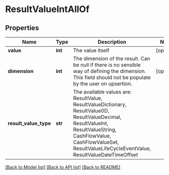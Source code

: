 # ResultValueIntAllOf


## Properties
Name | Type | Description | Notes
------------ | ------------- | ------------- | -------------
**value** | **int** | The value itself | [optional] 
**dimension** | **int** | The dimension of the result. Can be null if there is no sensible way of defining the dimension. This field should not be  populate by the user on upsertion. | [optional] 
**result_value_type** | **str** | The available values are: ResultValue, ResultValueDictionary, ResultValue0D, ResultValueDecimal, ResultValueInt, ResultValueString, CashFlowValue, CashFlowValueSet, ResultValueLifeCycleEventValue, ResultValueDateTimeOffset | 

[[Back to Model list]](../README.md#documentation-for-models) [[Back to API list]](../README.md#documentation-for-api-endpoints) [[Back to README]](../README.md)


